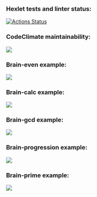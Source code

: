 ### Hexlet tests and linter status:
[![Actions Status](https://github.com/ierofeev-qa/python-project-lvl1/workflows/hexlet-check/badge.svg)](https://github.com/ierofeev-qa/python-project-lvl1/actions)
### CodeClimate maintainability:
<a href="https://codeclimate.com/github/codeclimate/codeclimate/maintainability"><img src="https://api.codeclimate.com/v1/badges/a99a88d28ad37a79dbf6/maintainability" /></a>
### Brain-even example:
<a href="https://asciinema.org/a/hzwyVqcUPejQc90TcDrTyGC04" target="_blank"><img src="https://asciinema.org/a/hzwyVqcUPejQc90TcDrTyGC04.svg" /></a>
### Brain-calc example:
<a href="https://asciinema.org/a/2eYiK60qL1MeTzMV0RDYL2WDb" target="_blank"><img src="https://asciinema.org/a/2eYiK60qL1MeTzMV0RDYL2WDb.svg" /></a>
### Brain-gcd example:
<a href="https://asciinema.org/a/ezMuybftw55TXfE8X1SyJVk4V" target="_blank"><img src="https://asciinema.org/a/ezMuybftw55TXfE8X1SyJVk4V.svg" /></a>
### Brain-progression example:
<a href="https://asciinema.org/a/sboKgeqyMAN5itXxwDe03ZYwM" target="_blank"><img src="https://asciinema.org/a/sboKgeqyMAN5itXxwDe03ZYwM.svg" /></a>
### Brain-prime example:
<a href="https://asciinema.org/a/UZ8wEGMNtgSKIDYfoBJnD5wPh" target="_blank"><img src="https://asciinema.org/a/UZ8wEGMNtgSKIDYfoBJnD5wPh.svg" /></a>